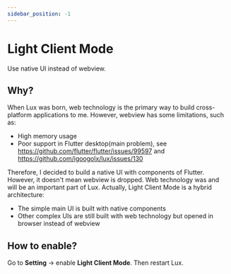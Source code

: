 ```yaml
---
sidebar_position: -1
---
```


# Light Client Mode

Use native UI instead of webview.

## Why?

When Lux was born, web technology is the primary way to build cross-platform applications to me.
However, webview has some limitations, such as:
* High memory usage
* Poor support in Flutter desktop(main problem), see https://github.com/flutter/flutter/issues/99597 and https://github.com/igoogolx/lux/issues/130

Therefore, I decided to build a native UI with components of Flutter. However, it doesn't mean webview is dropped.
Web technology was and will be an important part of Lux.
Actually, Light Client Mode is a hybrid architecture:
* The simple main UI is built with native components 
* Other complex UIs are still built with web technology but opened in browser instead of webview

## How to enable?
Go to **Setting** -> enable **Light Client Mode**. Then restart Lux.